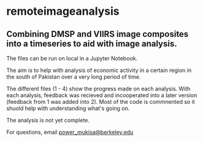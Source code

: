 # remoteimageanalysis
## Combining DMSP and VIIRS image composites into a timeseries to aid with image analysis.

The files can be run on local in a Jupyter Notebook.

The aim is to help with analysis of economic activity in a certain region in the south of Pakistan over a very long period of time.

The different files (1 - 4) show the progress made on each analysis. With each analysis, feedback was recieved and 
incooperated into a later version (feedback from 1 was added into 2).  Most of the code is commnented so it shuold help
with understanding what's going on.

The analysis is not yet complete. 

For questions, email power_mukisa@berkeley.edu
